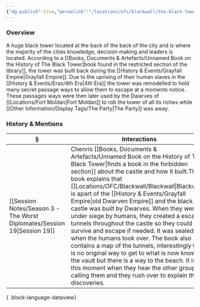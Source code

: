 ```yaml
---
{"dg-publish":true,"permalink":"/locations/ofc/blackwall/the-black-tower/","tags":["Discovered"],"updated":"2025-06-11T21:46:10.563+01:00"}
---
```


### Overview
A huge black tower located at the back of the back of the city and is where the majority of the cities knowledge, decision making and leaders is located. According to a [[Books, Documents & Artefacts/Unnamed Book on the History of The Black Tower\|book found in the restricted section of the library]], the tower was built back during the [[History & Events/Grayfall Empire\|Grayfall Empire]]. Due to the uprising of their human slaves in the [[History & Events/Eras/4th Era\|4th Era]] the tower was remodelled to hold many secret passage ways to allow them to escape at a moments notice. These passages ways were then later used by the Dwarves of [[Locations/Fort Moldan\|Fort Moldan]] to rob the tower of all its riches while [[Other Information/Display Tags/The Party\|The Party]] was away.

### History & Mentions
| §                                                                           | Interactions                                                                                                                                                                                                                                                                                                                                                                                                                                                                                                                                                                                                                                                                                                                               |
| --------------------------------------------------------------------------- | ------------------------------------------------------------------------------------------------------------------------------------------------------------------------------------------------------------------------------------------------------------------------------------------------------------------------------------------------------------------------------------------------------------------------------------------------------------------------------------------------------------------------------------------------------------------------------------------------------------------------------------------------------------------------------------------------------------------------------------------ |
| [[Session Notes/Season 3 - The Worst Diplomates/Session 19\|Session 19]] | Chenris [[Books, Documents & Artefacts/Unnamed Book on the History of The Black Tower\|finds a book in the forbidden section]] about the castle and how it built.The book explains that [[Locations/OFC/Blackwall/Blackwall\|Blackwall]] is apart of the [[History & Events/Grayfall Empire\|old Dwarven Empire]] and the black castle was built by Dwarves. When they were under siege by humans, they created a escape tunnels throughout the castle so they could survive and escape if needed. It was sealed when the humans took over. The book also contains a map of the tunnels, interestingly there is no original way to get to what is now known as the vault but there is a way to the beach. It is at this moment when they hear the other group calling them and they rush over to explain their discoveries. |

{ .block-language-dataview}